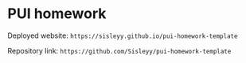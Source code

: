 # PUI homework

Deployed website: `https://sisleyy.github.io/pui-homework-template`

Repository link: `https://github.com/Sisleyy/pui-homework-template`
